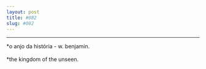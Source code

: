 ```yaml
---
layout: post
title: #082
slug: #082
---
```

---
<p class="description" style="text-align: justify;">
*o anjo da história - w. benjamin.
<br>
  <br>
*the kingdom of the unseen.
<br>
  <br>
